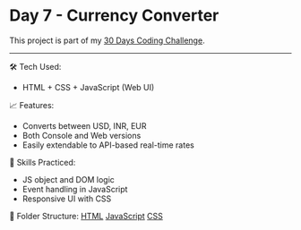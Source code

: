 # Day 7 - Currency Converter

This project is part of my [30 Days Coding Challenge](https://github.com/lakshitthakur/30-Days-Coding-Challenge).

---

🛠️ Tech Used:
- HTML + CSS + JavaScript (Web UI)

📈 Features:
- Converts between USD, INR, EUR
- Both Console and Web versions
- Easily extendable to API-based real-time rates

🧠 Skills Practiced:
- JS object and DOM logic
- Event handling in JavaScript
- Responsive UI with CSS

📁 Folder Structure:
[HTML]()
[JavaScript]()
[CSS]()
